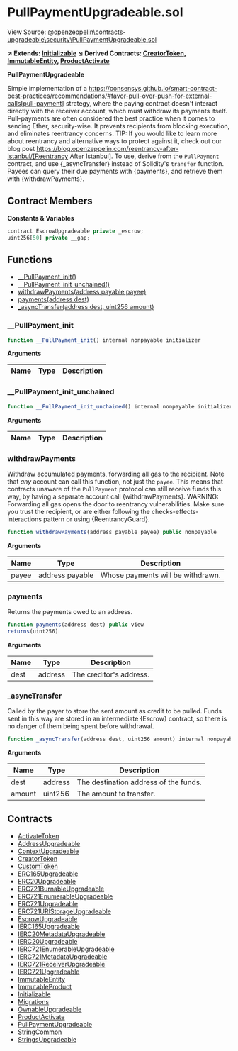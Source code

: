 # PullPaymentUpgradeable.sol

View Source: [@openzeppelin\contracts-upgradeable\security\PullPaymentUpgradeable.sol](..\@openzeppelin\contracts-upgradeable\security\PullPaymentUpgradeable.sol)

**↗ Extends: [Initializable](Initializable.md)**
**↘ Derived Contracts: [CreatorToken](CreatorToken.md), [ImmutableEntity](ImmutableEntity.md), [ProductActivate](ProductActivate.md)**

**PullPaymentUpgradeable**

Simple implementation of a
 https://consensys.github.io/smart-contract-best-practices/recommendations/#favor-pull-over-push-for-external-calls[pull-payment]
 strategy, where the paying contract doesn't interact directly with the
 receiver account, which must withdraw its payments itself.
 Pull-payments are often considered the best practice when it comes to sending
 Ether, security-wise. It prevents recipients from blocking execution, and
 eliminates reentrancy concerns.
 TIP: If you would like to learn more about reentrancy and alternative ways
 to protect against it, check out our blog post
 https://blog.openzeppelin.com/reentrancy-after-istanbul/[Reentrancy After Istanbul].
 To use, derive from the `PullPayment` contract, and use {_asyncTransfer}
 instead of Solidity's `transfer` function. Payees can query their due
 payments with {payments}, and retrieve them with {withdrawPayments}.

## Contract Members
**Constants & Variables**

```js
contract EscrowUpgradeable private _escrow;
uint256[50] private __gap;

```

## Functions

- [__PullPayment_init()](#__pullpayment_init)
- [__PullPayment_init_unchained()](#__pullpayment_init_unchained)
- [withdrawPayments(address payable payee)](#withdrawpayments)
- [payments(address dest)](#payments)
- [_asyncTransfer(address dest, uint256 amount)](#_asynctransfer)

### __PullPayment_init

```js
function __PullPayment_init() internal nonpayable initializer 
```

**Arguments**

| Name        | Type           | Description  |
| ------------- |------------- | -----|

### __PullPayment_init_unchained

```js
function __PullPayment_init_unchained() internal nonpayable initializer 
```

**Arguments**

| Name        | Type           | Description  |
| ------------- |------------- | -----|

### withdrawPayments

Withdraw accumulated payments, forwarding all gas to the recipient.
 Note that _any_ account can call this function, not just the `payee`.
 This means that contracts unaware of the `PullPayment` protocol can still
 receive funds this way, by having a separate account call
 {withdrawPayments}.
 WARNING: Forwarding all gas opens the door to reentrancy vulnerabilities.
 Make sure you trust the recipient, or are either following the
 checks-effects-interactions pattern or using {ReentrancyGuard}.

```js
function withdrawPayments(address payable payee) public nonpayable
```

**Arguments**

| Name        | Type           | Description  |
| ------------- |------------- | -----|
| payee | address payable | Whose payments will be withdrawn. | 

### payments

Returns the payments owed to an address.

```js
function payments(address dest) public view
returns(uint256)
```

**Arguments**

| Name        | Type           | Description  |
| ------------- |------------- | -----|
| dest | address | The creditor's address. | 

### _asyncTransfer

Called by the payer to store the sent amount as credit to be pulled.
 Funds sent in this way are stored in an intermediate {Escrow} contract, so
 there is no danger of them being spent before withdrawal.

```js
function _asyncTransfer(address dest, uint256 amount) internal nonpayable
```

**Arguments**

| Name        | Type           | Description  |
| ------------- |------------- | -----|
| dest | address | The destination address of the funds. | 
| amount | uint256 | The amount to transfer. | 

## Contracts

* [ActivateToken](ActivateToken.md)
* [AddressUpgradeable](AddressUpgradeable.md)
* [ContextUpgradeable](ContextUpgradeable.md)
* [CreatorToken](CreatorToken.md)
* [CustomToken](CustomToken.md)
* [ERC165Upgradeable](ERC165Upgradeable.md)
* [ERC20Upgradeable](ERC20Upgradeable.md)
* [ERC721BurnableUpgradeable](ERC721BurnableUpgradeable.md)
* [ERC721EnumerableUpgradeable](ERC721EnumerableUpgradeable.md)
* [ERC721Upgradeable](ERC721Upgradeable.md)
* [ERC721URIStorageUpgradeable](ERC721URIStorageUpgradeable.md)
* [EscrowUpgradeable](EscrowUpgradeable.md)
* [IERC165Upgradeable](IERC165Upgradeable.md)
* [IERC20MetadataUpgradeable](IERC20MetadataUpgradeable.md)
* [IERC20Upgradeable](IERC20Upgradeable.md)
* [IERC721EnumerableUpgradeable](IERC721EnumerableUpgradeable.md)
* [IERC721MetadataUpgradeable](IERC721MetadataUpgradeable.md)
* [IERC721ReceiverUpgradeable](IERC721ReceiverUpgradeable.md)
* [IERC721Upgradeable](IERC721Upgradeable.md)
* [ImmutableEntity](ImmutableEntity.md)
* [ImmutableProduct](ImmutableProduct.md)
* [Initializable](Initializable.md)
* [Migrations](Migrations.md)
* [OwnableUpgradeable](OwnableUpgradeable.md)
* [ProductActivate](ProductActivate.md)
* [PullPaymentUpgradeable](PullPaymentUpgradeable.md)
* [StringCommon](StringCommon.md)
* [StringsUpgradeable](StringsUpgradeable.md)
